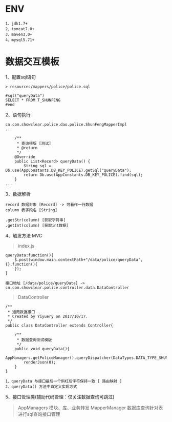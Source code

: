 # ENV
    1、jdk1.7+
    2、tomcat7.0+
    3、maven3.0+
    4、mysql5.71+

# 数据交互模板

1、配置sql语句

    > resources/mappers/police/police.sql
```$xslt
#sql("queryData")
SELECT * FROM T_SHUNFENG
#end
```    

2、语句执行
```$xslt
cn.com.showclear.police.dao.police.ShunFengMapperImpl
...

    /**
     * 查询模版 [测试]
     * @return
     */
    @Override
    public List<Record> queryData() {
        String sql = Db.use(AppConstants.DB_KEY_POLICE).getSql("queryData");
        return Db.use(AppConstants.DB_KEY_POLICE).find(sql);
    }    
...
```

3、数据解析

```$xslt
record 数据对象 [Record] -> 可看作一行数据
column 表字段名 [String]

.getStr(column) [获取字符串]
.getInt(column) [获取int数据]

```

4、触发方法 MVC
> index.js
```$xslt
queryData:function(){
    $.post(window.main.contextPath+"/data/police/queryData",{},function(){
    });
}

接口地址 [/data/police/queryData] -> cn.com.showclear.police.controller.data.DataController
```
> DataController
```$xslt
/**
 * 通用数据接口
 * Created by Yiyuery on 2017/10/17.
 */
public class DataController extends Controller{

    /**
     * 数据查询测试模版
     */
    public void queryData(){
        AppManagers.getPoliceManager().queryDispatcher(DataTypes.DATA_TYPE_SHUNFENG.getValue());
        renderJson(0);
    }
}

1、queryData 与接口最后一个斜杠后字符保持一致 [ 路由映射 ]
2、queryData() 方法中自定义实现方式
```

5、接口管理类(辅助代码管理：仅关注数据查询可跳过)
> AppManagers 
    模块、库、业务转发
> MapperManager
    数据库查询针对表进行sql查询接口管理
